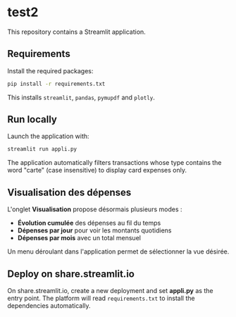 # test2

This repository contains a Streamlit application.

## Requirements

Install the required packages:

```bash
pip install -r requirements.txt
```

This installs `streamlit`, `pandas`, `pymupdf` and `plotly`.

## Run locally

Launch the application with:

```bash
streamlit run appli.py
```

The application automatically filters transactions whose type contains the word
"carte" (case insensitive) to display card expenses only.

## Visualisation des dépenses

L'onglet **Visualisation** propose désormais plusieurs modes :

- **Évolution cumulée** des dépenses au fil du temps
- **Dépenses par jour** pour voir les montants quotidiens
- **Dépenses par mois** avec un total mensuel

Un menu déroulant dans l'application permet de sélectionner la vue désirée.

## Deploy on share.streamlit.io

On share.streamlit.io, create a new deployment and set **appli.py** as the entry point. The platform will read `requirements.txt` to install the dependencies automatically.
